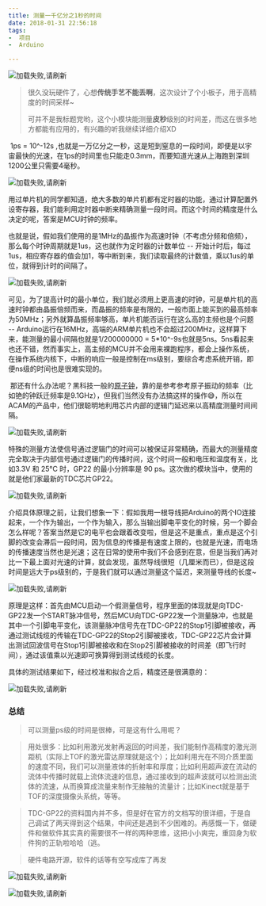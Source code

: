 ```yaml
---
title: 测量一千亿分之1秒的时间
date: 2018-01-31 22:56:18
tags:
-  项目
-  Arduino

---
```


![加载失败,请刷新](/img/gp22_1.jpg)

> 很久没玩硬件了，心想**传统手艺不能丢啊**，这次设计了个小板子，用于高精度的时间采样~
>
> 可并不是我标题党哟，这个小模块能测量**皮秒**级别的时间差，而这在很多地方都能有应用的，有兴趣的听我继续详细介绍XD

​        1ps = 10^-12s  ,也就是一万亿分之一秒，这是短到窒息的一段时间，即便是以宇宙最快的光速，在1ps的时间里也只能走0.3mm，而要知道光速从上海跑到深圳1200公里只需要4毫秒。

![加载失败,请刷新](/img/gp22_2.jpg)

​        用过单片机的同学都知道，绝大多数的单片机都有定时器的功能，通过计算配置外设寄存器，我们能利用定时器中断来精确测量一段时间。而这个时间的精度是什么决定的呢，答案是MCU时钟的频率。

<!--more-->

​        也就是说，假如我们使用的是1MHz的晶振作为高速时钟（不考虑分频和倍频），那么每个时钟周期就是1us，这也就作为定时器的计数单位 -- 开始计时后，每过1us，相应寄存器的值会加1，等中断到来，我们读取最终的计数值，乘以1us的单位，就得到计时的间隔了。

![加载失败,请刷新](/img/gp22_3.jpg)

​        可见，为了提高计时的最小单位，我们就必须用上更高速的时钟，可是单片机的高速时钟都由晶振倍频而来，而晶振的频率是有限的，一般市面上能买到的最高频率为50MHz；另外就算晶振频率够高，单片机能否运行在这么高的主频也是个问题 -- Arduino运行在16MHz，高端的ARM单片机也不会超过200MHz，这样算下来，能测量的最小间隔也就是1/200000000 = 5*10^-9s也就是5ns。5ns看起来也还不错，然而事实上，高主频的MCU并不会用来裸跑程序，都会上操作系统，在操作系统内核下，中断的响应一般是控制在ms级别，要综合考虑系统开销，即便ns级的时间也是很难实现的。

​        那还有什么办法呢？黑科技一般的[原子钟](https://baike.baidu.com/item/%E5%8E%9F%E5%AD%90%E9%92%9F/765460?fr=aladdin)，靠的是参考参考原子振动的频率（比如铯的钟跃迁频率是9.1GHz），但我们当然没有办法搞这样的操作😅，所以在ACAM的产品中，他们很聪明地利用芯片内部的逻辑门延迟来以高精度测量时间间隔。

![加载失败,请刷新](/img/gp22_4.jpg)



​        特殊的测量方法使信号通过逻辑门的时间可以被保证非常精确，而最大的测量精度完全取决于内部信号通过逻辑门的传播时间，这个时间一般和电压和温度有关，比如3.3V 和 25°C 时，GP22 的最小分辨率是 90 ps。这次做的模块当中，使用的就是他们家最新的TDC芯片GP22。

![加载失败,请刷新](/img/gp22_6.jpg)

​        介绍具体原理之前，让我们想象一下：假如我用一根导线把Arduino的两个IO连接起来，一个作为输出，一个作为输入，那么当输出脚电平变化的时候，另一个脚会怎么样呢？答案当然是它的电平也会跟着改变啦，但是这不是重点，重点是这个引脚的改变会滞后一段时间，因为信息的传播是有速度上限的，也就是光速，而电场的传播速度当然也是光速；这在日常的使用中我们不会感到在意，但是当我们再对比一下最上面对光速的计算，就会发现，虽然导线很短（几厘米而已），但是这段时间是远大于ps级别的，于是我们就可以通过测量这个延迟，来测量导线的长度~

![加载失败,请刷新](/img/gp22_5.jpg)

​        原理是这样：首先由MCU启动一个假测量信号，程序里面的体现就是向TDC-GP22发一个START脉冲信号，然后MCU向TDC-GP22发一个测量脉冲，也就是其中一个引脚电平变化，该测量脉冲信号先在TDC-GP22的Stop1引脚被接收，再通过测试线缆的传输在TDC-GP22的Stop2引脚被接收，TDC-GP22芯片会计算出测试回波信号在Stop1引脚被接收和在Stop2引脚被接收的时间差（即飞行时间），通过该值乘以光速即可换算得到测试线缆的长度。

具体的测试结果如下，经过校准和拟合之后，精度还是很满意的：

![加载失败,请刷新](/img/gp22_7.jpg)

### 总结

> 可以测量ps级的时间是很棒，可是这有什么用呢？

> 用处很多：比如利用激光发射再返回的时间差，我们能制作高精度的激光测距机（实际上TOF的激光雷达原理就是这个）；比如利用光在不同介质里面的速度不同，我们可以测量液体的折射率和厚度；比如利用超声波在流动的流体中传播时就载上流体流速的信息，通过接收到的超声波就可以检测出流体的流速，从而换算成流量来制作无接触的流量计；比如Kinect就是基于TOF的深度摄像头系统，等等。

> TDC-GP22的资料国内并不多，但是好在官方的文档写的很详细，于是自己调试了两天得到这个结果，中间还是遇到不少困难的。再感慨一下，做硬件和做软件其实真的需要很不一样的两种思维，这把小小爽完，重回身为软件狗的正轨啦哈哈（逃。

> 硬件电路开源，软件的话等有空写成库了再发

![加载失败,请刷新](/img/gp22_8.jpg)

![加载失败,请刷新](/img/gp22_9.jpg)